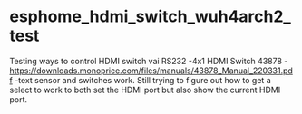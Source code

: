 # esphome_hdmi_switch_wuh4arch2_test
Testing ways to control HDMI switch vai RS232
-4x1 HDMI Switch 43878 - https://downloads.monoprice.com/files/manuals/43878_Manual_220331.pdf
-text sensor and switches work. Still trying to figure out how to get a select to work to both set the HDMI port but also show the current HDMI port. 
